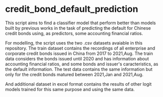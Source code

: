 # credit_bond_default_prediction
This script aims to find a classifier model that perform better than models built by previous works in the task of predicting the default for Chinese credit bonds using, as predictors, some accounting financial ratios.

For modelling, the script uses the two .csv datasets avaiable in this repository. The train dataset contains the recordings of all enterprise and corporate credit bonds issued in China from 2017 to 2021,Aug. The train data considers the bonds issued until 2020 and has information about accounting financial ratios, and some bonds and issuer's caracteristics, as the default information. The test data contains the same information but only for the credit bonds matured between 2021,Jan and 2021,Aug.

And additional dataset in excel format contains the results of other logit models trained for this same purpose and using the same data.
